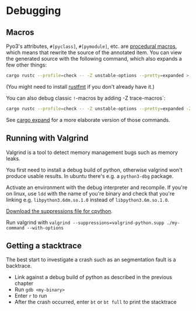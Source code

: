 # Debugging

## Macros

Pyo3's attributes, `#[pyclass]`, `#[pymodule]`, etc. are [procedural macros](https://doc.rust-lang.org/unstable-book/language-features/proc-macro.html), which means that rewrite the source of the annotated item. You can view the generated source with the following command, which also expands a few other things:

```bash
cargo rustc --profile=check -- -Z unstable-options --pretty=expanded > expanded.rs; rustfmt expanded.rs
```

(You might need to install [rustfmt](https://github.com/rust-lang-nursery/rustfmt) if you don't already have it.)

You can also debug classic `!`-macros by adding -Z trace-macros`:

```bash
cargo rustc --profile=check -- -Z unstable-options --pretty=expanded -Z trace-macros > expanded.rs; rustfmt expanded.rs
```

See [cargo expand](https://github.com/dtolnay/cargo-expand) for a more elaborate version of those commands.

## Running with Valgrind

Valgrind is a tool to detect memory management bugs such as memory leaks.

You first need to install a debug build of python, otherwise valgrind won't produce usable results. In ubuntu there's e.g. a `python3-dbg` package.

Activate an environment with the debug interpreter and recompile. If you're on linux, use `ldd` with the name of you're binary and check that you're linking e.g. `libpython3.6dm.so.1.0` instead of `libpython3.6m.so.1.0`.

[Download the suppressions file for cpython](https://raw.githubusercontent.com/python/cpython/master/Misc/valgrind-python.supp).

Run valgrind with `valgrind --suppressions=valgrind-python.supp ./my-command --with-options`

## Getting a stacktrace

The best start to investigate a crash such as an segmentation fault is a backtrace.

 * Link against a debug build of python as described in the previous chapter
 * Run `gdb <my-binary>`
 * Enter `r` to run
 * After the crash occurred, enter `bt` or `bt full` to print the stacktrace